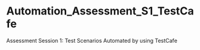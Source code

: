 # Automation_Assessment_S1_TestCafe
Assessment Session  1: Test Scenarios Automated by using TestCafe
